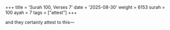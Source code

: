 +++
title = 'Surah 100, Verses 7'
date = '2025-08-30'
weight = 6153
surah = 100
ayah = 7
tags = ["attest"]
+++

and they certainly attest to this—